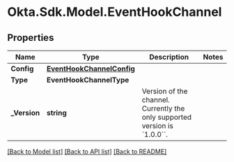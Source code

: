 # Okta.Sdk.Model.EventHookChannel

## Properties

Name | Type | Description | Notes
------------ | ------------- | ------------- | -------------
**Config** | [**EventHookChannelConfig**](EventHookChannelConfig.md) |  | 
**Type** | **EventHookChannelType** |  | 
**_Version** | **string** | Version of the channel. Currently the only supported version is &#x60;1.0.0&#x60;&#x60;. | 

[[Back to Model list]](../README.md#documentation-for-models) [[Back to API list]](../README.md#documentation-for-api-endpoints) [[Back to README]](../README.md)

